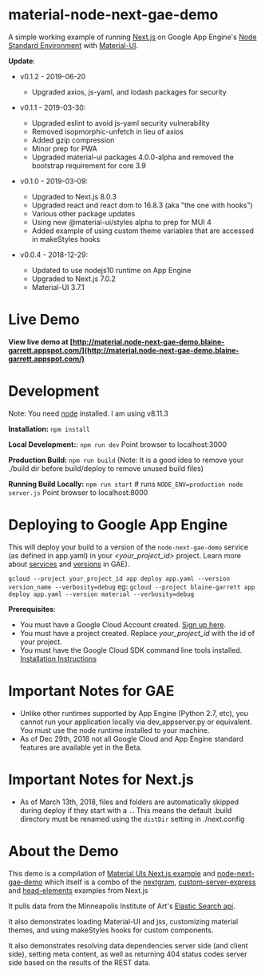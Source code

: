# material-node-next-gae-demo
A simple working example of running [Next.js](https://nextjs.org/) on Google App Engine's [Node Standard Environment](https://cloud.google.com/appengine/docs/standard/nodejs/) with [Material-UI](http://material-ui.com).

**Update**:
* v0.1.2 - 2019-06-20
  * Upgraded axios, js-yaml, and lodash packages for security

* v0.1.1 - 2019-03-30:
  * Upgraded eslint to avoid js-yaml security vulnerability
  * Removed isopmorphic-unfetch in lieu of axios
  * Added gzip compression
  * Minor prep for PWA
  * Upgraded material-ui packages 4.0.0-alpha and removed the bootstrap requirement for core 3.9

* v0.1.0 - 2019-03-09:
  * Upgraded to Next.js 8.0.3
  * Upgraded react and react dom to 16.8.3 (aka "the one with hooks")
  * Various other package updates
  * Using new @material-ui/styles alpha to prep for MUI 4
  * Added example of using custom theme variables that are accessed in makeStyles hooks

* v0.0.4 - 2018-12-29:
  * Updated to use nodejs10 runtime on App Engine
  * Upgraded to Next.js 7.0.2
  * Material-UI 3.7.1

# Live Demo
**View live demo at [http://material.node-next-gae-demo.blaine-garrett.appspot.com/](http://material.node-next-gae-demo.blaine-garrett.appspot.com/)**


# Development
Note: You need [node](https://nodejs.org) installed. I am using v8.11.3

**Installation:** `npm install`

**Local Development:**: `npm run dev` Point browser to localhost:3000

**Production Build:** `npm run build` (Note: It is a good idea to remove your ./build dir before build/deploy to remove unused build files)

**Running Build Locally:** `npm run start` # runs `NODE_ENV=production node server.js` Point browser to localhost:8000

# Deploying to Google App Engine
This will deploy your build to a version of the `node-next-gae-demo` service (as defined in app.yaml) in your *<your_project_id>* project. Learn more about [services](https://cloud.google.com/appengine/docs/standard/python/microservices-on-app-engine) and [versions](https://cloud.google.com/appengine/docs/admin-api/deploying-apps) in GAE).

`gcloud --project your_project_id app deploy app.yaml --version version_name --verbosity=debug`
eg: `gcloud --project blaine-garrett app deploy app.yaml --version material --verbosity=debug`


**Prerequisites**:
* You must have a Google Cloud Account created. [Sign up here](https://cloud.google.com/).
* You must have a project created. Replace *your_project_id* with the id of your project.
* You must have the Google Cloud SDK command line tools installed. [Installation Instructions](https://cloud.google.com/sdk/)

# Important Notes for GAE
* Unlike other runtimes supported by App Engine (Python 2.7, etc), you cannot run your application locally via dev_appserver.py or equivalent. You must use the node runtime installed to your machine.
* As of Dec 29th, 2018 not all Google Cloud and App Engine standard features are available yet in the Beta.

# Important Notes for Next.js
* As of March 13th, 2018, files and folders are automatically skipped during deploy if they start with a `.`. This means the default .build directory must be renamed using the `distDir` setting in ./next.config

# About the Demo
This demo is a compilation of [Material UIs Next.js example](https://github.com/mui-org/material-ui/tree/v1-beta/examples/nextjs) and [node-next-gae-demo](https://github.com/blainegarrett/material-node-next-gae-demo) which itself is a combo of the [nextgram](https://github.com/now-examples/nextgram), [custom-server-express](https://github.com/zeit/next.js/tree/master/examples/custom-server-express) and [head-elements](https://github.com/zeit/next.js/tree/master/examples/head-elements) examples from Next.js

It pulls data from the Minneapolis Institute of Art's [Elastic Search api](https://github.com/artsmia/collection-elasticsearch).

It also demonstrates loading Material-UI and jss, customizing material themes, and using makeStyles hooks for custom components.

It also demonstrates resolving data dependencies server side (and client side), setting meta content, as well as returning 404 status codes server side based on the results of the REST data.
